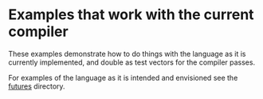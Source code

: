 # Examples that work with the current compiler

These examples demonstrate how to do things with the language as it is
currently implemented, and double as test vectors for the compiler passes.

For examples of the language as it is intended and envisioned see
the [futures](../futures/) directory.
